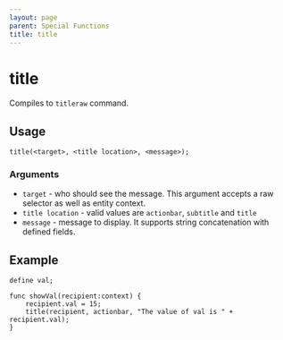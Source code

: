 ```yaml
---
layout: page
parent: Special Functions
title: title
---
```


# title

Compiles to `titleraw` command.

## Usage

```
title(<target>, <title location>, <message>);
```

### Arguments

* `target` - who should see the message. This argument accepts a raw selector as well as entity context.
* `title location` - valid values are `actionbar`, `subtitle` and `title`
* `message` - message to display. It supports string concatenation with defined fields.

## Example

```
define val;

func showVal(recipient:context) {
    recipient.val = 15;
    title(recipient, actionbar, "The value of val is " + recipient.val);
}
```
